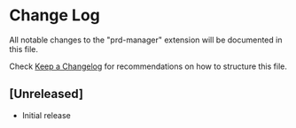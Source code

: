 # Change Log

All notable changes to the "prd-manager" extension will be documented in this file.

Check [Keep a Changelog](http://keepachangelog.com/) for recommendations on how to structure this file.

## [Unreleased]

- Initial release